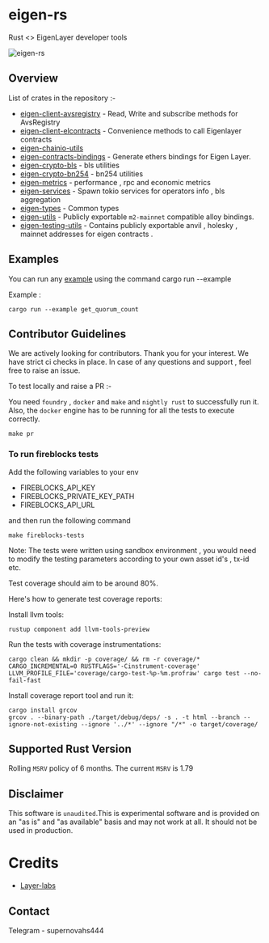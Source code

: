 # eigen-rs

Rust <> EigenLayer developer tools

![eigen-rs](https://github.com/user-attachments/assets/bf1d1090-db70-487a-a49a-40f727849251)

## Overview

List of crates in the repository :-

- [eigen-client-avsregistry](https://github.com/supernovahs/eigen-rs/tree/main/crates/chainio/clients/avsregistry) - Read, Write and subscribe methods for AvsRegistry
- [eigen-client-elcontracts](https://github.com/supernovahs/eigen-rs/tree/main/crates/chainio/clients/elcontracts) - Convenience methods to call Eigenlayer contracts
- [eigen-chainio-utils](https://github.com/supernovahs/eigen-rs/tree/main/crates/chainio/utils)
- [eigen-contracts-bindings](https://github.com/supernovahs/eigen-rs/tree/main/crates/contracts/bindings) - Generate ethers bindings for Eigen Layer.
- [eigen-crypto-bls](https://github.com/supernovahs/eigen-rs/tree/main/crates/crypto/bls) - bls utilities
- [eigen-crypto-bn254](https://github.com/supernovahs/eigen-rs/tree/main/crates/crypto/bn254) - bn254 utilities
- [eigen-metrics](https://github.com/supernovahs/eigen-rs/tree/main/crates/metrics) - performance , rpc and economic metrics
- [eigen-services](https://github.com/supernovahs/eigen-rs/tree/main/crates/services) - Spawn tokio services for operators info , bls aggregation
- [eigen-types](https://github.com/supernovahs/eigen-rs/tree/main/crates/types) - Common types
- [eigen-utils](https://github.com/supernovahs/eigen-rs/tree/main/crates/utils) - Publicly exportable `m2-mainnet` compatible alloy bindings.
- [eigen-testing-utils](https://github.com/supernovahs/eigen-rs/tree/main/testing/testing-utils) - Contains publicly exportable  anvil , holesky , mainnet addresses for eigen contracts .


## Examples

You can run any [example](https://github.com/supernovahs/eigen-rs/tree/main/examples) using the command cargo run --example <example-name>

Example :
  
```
cargo run --example get_quorum_count
```

## Contributor Guidelines

We are actively looking for contributors. Thank you for your interest. We have strict ci checks in place. In case of any questions and support , feel free to raise an issue.

To test locally and raise a PR :-


You need `foundry` , `docker` and `make` and `nightly rust` to successfully run it. Also, the `docker` engine has to be running for all the tests to execute correctly.
```
make pr
```

### To run fireblocks tests 

Add the following variables to your env 

- FIREBLOCKS_API_KEY 
- FIREBLOCKS_PRIVATE_KEY_PATH
- FIREBLOCKS_API_URL

 and then run the following command

```
make fireblocks-tests

```
Note: The tests were written using sandbox environment , you would need to modify the testing parameters according to your own asset id's , tx-id etc. 

Test coverage should aim to be around 80%.

Here's how to generate test coverage reports:

Install llvm tools:
```
rustup component add llvm-tools-preview
```

Run the tests with coverage instrumentations:
```
cargo clean && mkdir -p coverage/ && rm -r coverage/*
CARGO_INCREMENTAL=0 RUSTFLAGS='-Cinstrument-coverage' LLVM_PROFILE_FILE='coverage/cargo-test-%p-%m.profraw' cargo test --no-fail-fast
```

Install coverage report tool and run it:
```
cargo install grcov
grcov . --binary-path ./target/debug/deps/ -s . -t html --branch --ignore-not-existing --ignore '../*' --ignore "/*" -o target/coverage/

```

## Supported Rust Version

Rolling `MSRV` policy of 6 months. The current `MSRV` is 1.79

## Disclaimer

This software is `unaudited`.This is experimental software and is provided on an "as is" and "as available" basis and may not work at all. It should not be used in production.

# Credits

- [Layer-labs](https://github.com/Layr-Labs/eigensdk-go/tree/master)

## Contact

Telegram - supernovahs444
